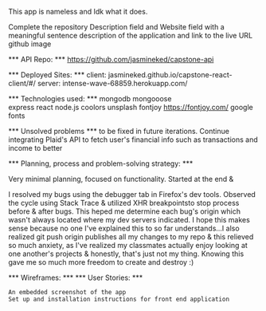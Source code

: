 
This app is nameless and Idk what it does. 

Complete the repository Description field and Website field with a meaningful sentence description of the application and link to the live URL github image

*** API Repo: *** https://github.com/jasmineked/capstone-api

*** Deployed Sites: ***
  client: jasmineked.github.io/capstone-react-client/#/
  server: intense-wave-68859.herokuapp.com/ 

*** Technologies used: ***
mongodb
mongooose  
express
react
node.js
coolors
unsplash
fontjoy https://fontjoy.com/
google fonts

*** Unsolved problems *** to be fixed in future iterations.
Continue integrating Plaid's API to fetch user's financial info such as transactions and income to better 
    
*** Planning, process and problem-solving strategy: ***

Very minimal planning, focused on functionality. Started at the end & 

I resolved my bugs using the debugger tab in Firefox's dev tools. Observed the cycle using Stack Trace & utilized XHR breakpointsto stop process before & after bugs. This heped me determine each  bug's origin which wasn't always located where my dev servers indicated. I hope this makes sense because no one I've explained this to so far understands...I also realized git push origin publishes all my changes to my repo & this relieved so much anxiety, as I've realized my classmates actually enjoy looking at one another's projects & honestly, that's just not my thing. Knowing this gave me so much more freedom to create and destroy :) 


*** Wireframes: ***
*** User Stories: ***

    An embedded screenshot of the app
    Set up and installation instructions for front end application



